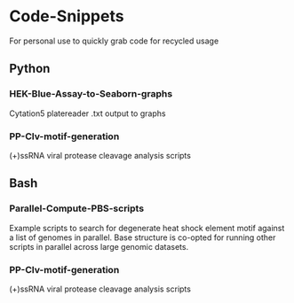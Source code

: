 # Code-Snippets

For personal use to quickly grab code for recycled usage

## Python
### HEK-Blue-Assay-to-Seaborn-graphs
Cytation5 platereader .txt output to graphs

### PP-Clv-motif-generation
(+)ssRNA viral protease cleavage analysis scripts

## Bash
### Parallel-Compute-PBS-scripts
Example scripts to search for degenerate heat shock element motif against a list of genomes in parallel. Base structure is co-opted for running other scripts in parallel across large genomic datasets.

### PP-Clv-motif-generation
(+)ssRNA viral protease cleavage analysis scripts

